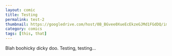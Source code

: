 ```yaml
---
layout: comic
title: Testing
permalink: test-2
thumbnail: https://googledrive.com/host/0B_BGvee0XueEcEkzeGJMd1FGdDQ/imgs/thumbs/blank.jpg
category: comics
tags: [this, that]
---
```


Blah boohicky dicky doo. Testing, testing...
